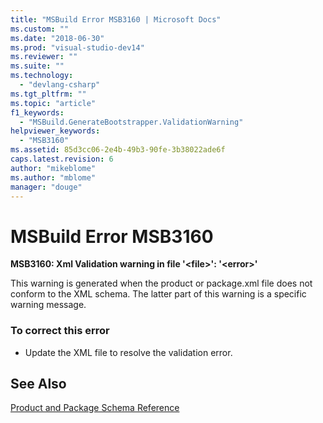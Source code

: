 ```yaml
---
title: "MSBuild Error MSB3160 | Microsoft Docs"
ms.custom: ""
ms.date: "2018-06-30"
ms.prod: "visual-studio-dev14"
ms.reviewer: ""
ms.suite: ""
ms.technology: 
  - "devlang-csharp"
ms.tgt_pltfrm: ""
ms.topic: "article"
f1_keywords: 
  - "MSBuild.GenerateBootstrapper.ValidationWarning"
helpviewer_keywords: 
  - "MSB3160"
ms.assetid: 85d3cc06-2e4b-49b3-90fe-3b38022ade6f
caps.latest.revision: 6
author: "mikeblome"
ms.author: "mblome"
manager: "douge"
---
```

# MSBuild Error MSB3160
**MSB3160: Xml Validation warning in file '\<file>': '\<error>'**  
  
 This warning is generated when the product or package.xml file does not conform to the XML schema. The latter part of this warning is a specific warning message.  
  
### To correct this error  
  
-   Update the XML file to resolve the validation error.  
  
## See Also  
 [Product and Package Schema Reference](../deployment/product-and-package-schema-reference.md)